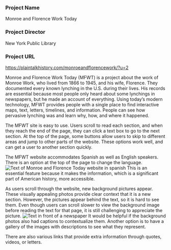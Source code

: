 ### Project Name
  Monroe and Florence Work Today
### Project Director
  New York Public Library
### Project URL
 https://plaintalkhistory.com/monroeandflorencework/?u=2
 
  Monroe and Florence Work Today (MFWT) is a project about the work of Monroe Work, who lived from 1866 to 1945, and his wife, Florence. They documented every known lynching in the U.S. during their lives. His records are essential because most people only heard about some lynchings in newspapers, but he made an account of everything. Using today’s modern technology, MFWT provides people with a single place to find interactive maps, text, letters, timelines, and information. People can see how pervasive lynching was and learn why, how, and where it happened. 
  
  The MFWT site is easy to use. Users scroll to read each section, and when they reach the end of the page, they can click a text box to go to the next section. At the top of the page, some buttons allow users to skip to different areas and jump to other parts of the website. These options work well, and can get a user to another section quickly.
  
The MFWT website accommodates Spanish as well as English speakers. There is an option at the top of the page to change the language. ![Text of Monroe and Florence Today website in spanish](https://Rebecca-S1.github.io/Rebecca-S/images/Spanish.jpg) This is an essential feature because it makes the information, which is a significant part of American history, more accessible. 

As users scroll through the website, new background pictures appear. These visually appealing photos provide clear context that it is a new section. However, the pictures appear behind the text, so it is hard to see them. Even though users can scroll slower to view the background image before reading the text for that page, it is still challenging to appreciate the picture. ![Text in front of a newspaper](https://Rebecca-S1.github.io/Rebecca-S/images/Newspaper.jpg) It would be helpful if the background photos also had captions to contextualize them. Another option is to have a gallery of the images with descriptions to see what they represent.

There are also various links that provide extra information through quotes, videos, or letters.
